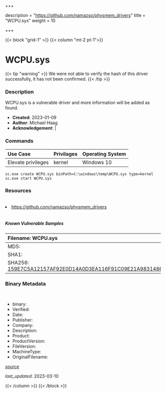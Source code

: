 +++

description = "https://github.com/namazso/physmem_drivers"
title = "WCPU.sys"
weight = 10

+++


{{< block "grid-1" >}}
{{< column "mt-2 pt-1">}}




# WCPU.sys 


{{< tip "warning" >}}
We were not able to verify the hash of this driver successfully, it has not been confirmed.
{{< /tip >}}




### Description


WCPU.sys is a vulnerable driver and more information will be added as found.


- **Created**: 2023-01-09
- **Author**: Michael Haag
- **Acknowledgement**:  | [](https://twitter.com/)

### Commands

| Use Case | Privilages | Operating System | 
|:---- | ---- | ---- |
| Elevate privileges | kernel | Windows 10 |

```
sc.exe create WCPU.sys binPath=C:\windows\temp\WCPU.sys type=kernel
sc.exe start WCPU.sys
```

### Resources
<br>


<li><a href=" https://github.com/namazso/physmem_drivers"> https://github.com/namazso/physmem_drivers</a></li>


<br>


##### Known Vulnerable Samples

| Filename: WCPU.sys |
|:---- |
|MD5: <a href="https://www.virustotal.com/gui/file/{&#39;Filename&#39;: &#39;WCPU.sys&#39;, &#39;MD5&#39;: &#39;&#39;, &#39;SHA1&#39;: &#39;&#39;, &#39;SHA256&#39;: &#39;159E7C5A12157AF92E0D14A0D3EA116F91C09E21A9831486E6DC592C93C10980&#39;}"></a>|
|SHA1: <a href="https://www.virustotal.com/gui/file/{&#39;Filename&#39;: &#39;WCPU.sys&#39;, &#39;MD5&#39;: &#39;&#39;, &#39;SHA1&#39;: &#39;&#39;, &#39;SHA256&#39;: &#39;159E7C5A12157AF92E0D14A0D3EA116F91C09E21A9831486E6DC592C93C10980&#39;}"></a>|
|SHA256: <a href="https://www.virustotal.com/gui/file/{&#39;Filename&#39;: &#39;WCPU.sys&#39;, &#39;MD5&#39;: &#39;&#39;, &#39;SHA1&#39;: &#39;&#39;, &#39;SHA256&#39;: &#39;159E7C5A12157AF92E0D14A0D3EA116F91C09E21A9831486E6DC592C93C10980&#39;}">159E7C5A12157AF92E0D14A0D3EA116F91C09E21A9831486E6DC592C93C10980</a>|




### Binary Metadata
<br>

- binary: 
- Verified: 
- Date: 
- Publisher: 
- Company: 
- Description: 
- Product: 
- ProductVersion: 
- FileVersion: 
- MachineType: 
- OriginalFilename: 

[*source*](https://github.com/magicsword-io/LOLDrivers/tree/main/yaml/wcpu.sys.yml)

*last_updated:* 2023-03-10


{{< /column >}}
{{< /block >}}
